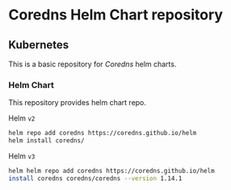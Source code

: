 # Coredns Helm Chart repository

## Kubernetes

This is a basic repository for *Coredns* helm charts.

### Helm Chart

This repository provides helm chart repo.

Helm `v2`
```bash
helm repo add coredns https://coredns.github.io/helm
helm install coredns/
```

Helm `v3`
```bash
helm helm repo add coredns https://coredns.github.io/helm
install coredns coredns/coredns --version 1.14.1
```
